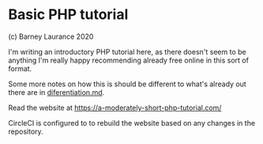 # Basic PHP tutorial

(c) Barney Laurance 2020

I'm writing an introductory PHP tutorial here, as there doesn't seem to be anything I'm really happy
recommending already free online in this sort of format.

Some more notes on how this is should be different to what's already out there are in [diferentiation.md](./diferentiation.md).

Read the website at https://a-moderately-short-php-tutorial.com/

CircleCI is configured to to rebuild the website based on any changes in the repository.